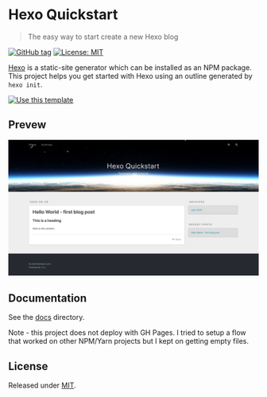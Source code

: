 # Hexo Quickstart
> The easy way to start create a new Hexo blog

[![GitHub tag](https://img.shields.io/github/tag/MichaelCurrin/hexo-quickstart)](https://github.com/MichaelCurrin/hexo-quickstart/tags/)
[![License: MIT](https://img.shields.io/badge/License-MIT-blue)](#license)

[Hexo](https://hexo.io) is a static-site generator which can be installed as an NPM package. This project helps you get started with Hexo using an outline generated by `hexo init`.

[![Use this template](https://img.shields.io/badge/Use_this_template-green?style=for-the-badge)](https://github.com/MichaelCurrin/hexo-quickstart/generate)


## Prevew

![sample.png](sample.png)


## Documentation

See the [docs](/docs/) directory.

Note - this project does not deploy with GH Pages. I tried to setup a flow that worked on other NPM/Yarn projects but I kept on getting empty files.


## License

Released under [MIT](/LICENSE).
